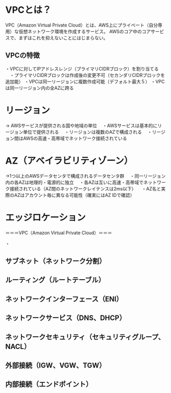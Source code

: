 # VPCとは？
VPC（Amazon Virtual Private Cloud）とは、AWS上にプライベート（自分専用）な仮想ネットワーク環境を作成するサービス。
AWSのコア中のコアサービスで、まずはこれを抑えないことにはじまらない。

## VPCの特徴



・VPCに対してIPアドレスレンジ（プライマリCIDRブロック）を割り当てる
　・プライマリCIDRブロックは作成後の変更不可（セカンダリCIDRブロックを追加能）
・VPCは同一リージョンに複数作成可能（デフォルト最大５）
・VPCは同一リージョン内の全AZに跨る

# リージョン
→ AWSサービスが提供される国や地域の単位
　・AWSサービスは基本的にリージョン単位で提供される
　・リージョンは複数のAZで構成される
　・リージョン間はAWSの高速・高帯域でネットワーク接続されている

# AZ（アベイラビリティゾーン）
→1つ以上のAWSデータセンタで構成されるデータセンタ群
　・同一リージョン内の各AZは地理的・電源的に独立
　・各AZは互いに高速・高帯域でネットワーク接続されている（AZ間のネットワークレイテンスは2ms以下）
　・AZ名と実際のAZはアカウント毎に異なる可能性（確実にはAZ IDで確認）
　
　
# エッジロケーション


＝＝＝VPC（Amazon Virtual Private Cloud）＝＝＝

・

## サブネット（ネットワーク分割）

## ルーティング（ルートテーブル）

## ネットワークインターフェース（ENI）

## ネットワークサービス（DNS、DHCP）

## ネットワークセキュリティ（セキュリティグループ、NACL）

## 外部接続（IGW、VGW、TGW）

## 内部接続（エンドポイント）

　
